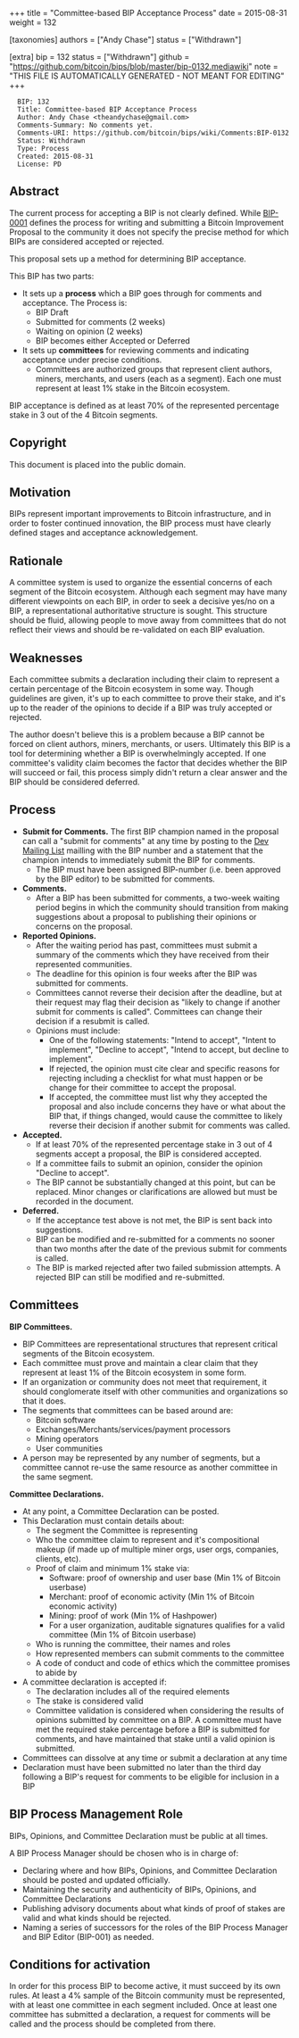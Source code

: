 
+++
title = "Committee-based BIP Acceptance Process"
date = 2015-08-31
weight = 132

[taxonomies]
authors = ["Andy Chase"]
status = ["Withdrawn"]

[extra]
bip = 132
status = ["Withdrawn"]
github = "https://github.com/bitcoin/bips/blob/master/bip-0132.mediawiki"
note = "THIS FILE IS AUTOMATICALLY GENERATED - NOT MEANT FOR EDITING"
+++

```
  BIP: 132
  Title: Committee-based BIP Acceptance Process
  Author: Andy Chase <theandychase@gmail.com>
  Comments-Summary: No comments yet.
  Comments-URI: https://github.com/bitcoin/bips/wiki/Comments:BIP-0132
  Status: Withdrawn
  Type: Process
  Created: 2015-08-31
  License: PD
```

<h2> Abstract </h2>


The current process for accepting a BIP is not clearly defined. While <a href="/1" target="_blank">BIP-0001</a> defines the process for writing and submitting a Bitcoin Improvement Proposal to the community it does not specify the precise method for which BIPs are considered accepted or rejected.

This proposal sets up a method for determining BIP acceptance.

This BIP has two parts:

*  It sets up a **process** which a BIP goes through for comments and acceptance. The Process is:
    *  BIP Draft
    *  Submitted for comments (2 weeks)
    *  Waiting on opinion (2 weeks)
    *  BIP becomes either Accepted or Deferred
*  It sets up **committees** for reviewing comments and indicating acceptance under precise conditions.
    *  Committees are authorized groups that represent client authors, miners, merchants, and users (each as a segment). Each one must represent at least 1% stake in the Bitcoin ecosystem.


BIP acceptance is defined as at least 70% of the represented percentage stake in 3 out of the 4 Bitcoin segments.

<h2> Copyright </h2>


This document is placed into the public domain.

<h2> Motivation </h2>


BIPs represent important improvements to Bitcoin infrastructure, and in order to foster continued innovation, the BIP process must have clearly defined stages and acceptance acknowledgement.

<h2> Rationale </h2>


A committee system is used to organize the essential concerns of each segment of the Bitcoin ecosystem. Although each segment may have many different viewpoints on each BIP, in order to seek a decisive yes/no on a BIP, a representational authoritative structure is sought. This structure should be fluid, allowing people to move away from committees that do not reflect their views and should be re-validated on each BIP evaluation.

<h2> Weaknesses </h2>


Each committee submits a declaration including their claim to represent a certain percentage of the Bitcoin ecosystem in some way. Though guidelines are given, it's up to each committee to prove their stake, and it's up to the reader of the opinions to decide if a BIP was truly accepted or rejected.

The author doesn't believe this is a problem because a BIP cannot be forced on client authors, miners, merchants, or users. Ultimately this BIP is a tool for determining whether a BIP is overwhelmingly accepted. If one committee's validity claim becomes the factor that decides whether the BIP will succeed or fail, this process simply didn't return a clear answer and the BIP should be considered deferred.

<h2> Process </h2>


*  **Submit for Comments.** The first BIP champion named in the proposal can call a &quot;submit for comments&quot; at any time by posting to the <a href="https://lists.linuxfoundation.org/mailman/listinfo/bitcoin-dev" target="_blank">Dev Mailing List</a> mailling with the BIP number and a statement that the champion intends to immediately submit the BIP for comments.
    *  The BIP must have been assigned BIP-number (i.e. been approved by the BIP editor) to be submitted for comments.
*  **Comments.**
    *  After a BIP has been submitted for comments, a two-week waiting period begins in which the community should transition from making suggestions about a proposal to publishing their opinions or concerns on the proposal.
*  **Reported Opinions.**
    *  After the waiting period has past, committees must submit a summary of the comments which they have received from their represented communities.
    *  The deadline for this opinion is four weeks after the BIP was submitted for comments.
    *  Committees cannot reverse their decision after the deadline, but at their request may flag their decision as &quot;likely to change if another submit for comments is called&quot;. Committees can change their decision if a resubmit is called.
    *  Opinions must include:
        *  One of the following statements: &quot;Intend to accept&quot;, &quot;Intent to implement&quot;, &quot;Decline to accept&quot;, &quot;Intend to accept, but decline to implement&quot;.
        *  If rejected, the opinion must cite clear and specific reasons for rejecting including a checklist for what must happen or be change for their committee to accept the proposal.
        *  If accepted, the committee must list why they accepted the proposal and also include concerns they have or what about the BIP that, if things changed, would cause the committee to likely reverse their decision if another submit for comments was called.
*  **Accepted.**
    *  If at least 70% of the represented percentage stake in 3 out of 4 segments accept a proposal, the BIP is considered accepted.
    *  If a committee fails to submit an opinion, consider the opinion &quot;Decline to accept&quot;.
    *  The BIP cannot be substantially changed at this point, but can be replaced. Minor changes or clarifications are allowed but must be recorded in the document.
*  **Deferred.**
    *  If the acceptance test above is not met, the BIP is sent back into suggestions.
    *  BIP can be modified and re-submitted for a comments no sooner than two months after the date of the previous submit for comments is called.
    *  The BIP is marked rejected after two failed submission attempts. A rejected BIP can still be modified and re-submitted.


<h2> Committees </h2>


**BIP Committees.**

*  BIP Committees are representational structures that represent critical segments of the Bitcoin ecosystem.
*  Each committee must prove and maintain a clear claim that they represent at least 1% of the Bitcoin ecosystem in some form.
*  If an organization or community does not meet that requirement, it should conglomerate itself with other communities and organizations so that it does.
*  The segments that committees can be based around are:
    *  Bitcoin software
    *  Exchanges/Merchants/services/payment processors
    *  Mining operators
    *  User communities
*  A person may be represented by any number of segments, but a committee cannot re-use the same resource as another committee in the same segment.


**Committee Declarations.** 
*  At any point, a Committee Declaration can be posted.
*  This Declaration must contain details about:
    *  The segment the Committee is representing
    *  Who the committee claim to represent and it's compositional makeup (if made up of multiple miner orgs, user orgs, companies, clients, etc).
    *  Proof of claim and minimum 1% stake via:
        *  Software: proof of ownership and user base (Min 1% of Bitcoin userbase)
        *  Merchant: proof of economic activity (Min 1% of Bitcoin economic activity)
        *  Mining: proof of work (Min 1% of Hashpower)
        *  For a user organization, auditable signatures qualifies for a valid committee (Min 1% of Bitcoin userbase)
    *  Who is running the committee, their names and roles
    *  How represented members can submit comments to the committee
    *  A code of conduct and code of ethics which the committee promises to abide by
*  A committee declaration is accepted if:
    *  The declaration includes all of the required elements
    *  The stake is considered valid
    *  Committee validation is considered when considering the results of opinions submitted by committee on a BIP. A committee must have met the required stake percentage before a BIP is submitted for comments, and have maintained that stake until a valid opinion is submitted.
*  Committees can dissolve at any time or submit a declaration at any time
*  Declaration must have been submitted no later than the third day following a BIP's request for comments to be eligible for inclusion in a BIP


<h2> BIP Process Management Role </h2>


BIPs, Opinions, and Committee Declaration must be public at all times.

A BIP Process Manager should be chosen who is in charge of:

*  Declaring where and how BIPs, Opinions, and Committee Declaration should be posted and updated officially.
*  Maintaining the security and authenticity of BIPs, Opinions, and Committee Declarations
*  Publishing advisory documents about what kinds of proof of stakes are valid and what kinds should be rejected.
*  Naming a series of successors for the roles of the BIP Process Manager and BIP Editor (BIP-001) as needed.


<h2> Conditions for activation </h2>


In order for this process BIP to become active, it must succeed by its own rules. At least a 4% sample of the Bitcoin community must be represented, with at least one committee in each segment included. Once at least one committee has submitted a declaration, a request for comments will be called and the process should be completed from there.

